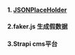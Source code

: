 #### 1. [JSONPlaceHolder](http://jsonplaceholder.typicode.com/)

#### 2.faker.js 生成假数据

#### 3.Strapi cms平台

